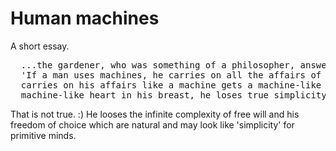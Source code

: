# Human machines
A short essay.
<pre>
  ...the gardener, who was something of a philosopher, answered: "I have heard my teacher say: 
  'If a man uses machines, he carries on all the affairs of life like a machine; whoever 
  carries on his affairs like a machine gets a machine-like heart; and when anyone has a 
  machine-like heart in his breast, he loses true simplicity.'"
</pre>
That is not true. :) He looses the infinite complexity of free will and his freedom of choice which are natural and may look like 'simplicity' for primitive minds.
